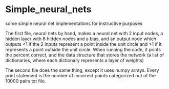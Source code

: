 # Simple_neural_nets
some simple neural net implementations for instructive purposes

The first file, neural nets by hand, makes a neural net with 2 input nodes, a hidden layer with 8 hidden nodes and a bias, and an output
node which outputs <1 if the 2 inputs represent a point inside the unit circle and >1 if it represents a point outside the unit circle.
When running the code, it prints the percent correct, and the data structure that stores the network (a list of dictionaries, where each dictionary
represents a layer of weights)

The second file does the same thing, except it uses numpy arrays. Every print statement is the number of incorrect points categorized
out of the 10000 pairs txt file. 
